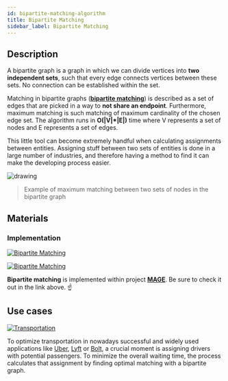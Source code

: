 ```yaml
---
id: bipartite-matching-algorithm
title: Bipartite Matching
sidebar_label: Bipartite Matching
---
```


## Description

A bipartite graph is a graph in which we can divide vertices into **two independent sets**, such that every edge connects vertices between these sets. No connection can be established within the set.

Matching in bipartite graphs ([**bipartite matching**](https://www.geeksforgeeks.org/maximum-bipartite-matching)) is described as a set of edges that are picked in a way to **not share an endpoint**. Furthermore, maximum matching is such matching of maximum cardinality of the chosen edge set. The algorithm runs in **O(|V|\*|E|)** time where V represents a set of nodes and E represents a set of edges.

This little tool can become extremely handful when calculating assignments between entities. Assigning stuff between two sets of entities is done in a large number of industries, and therefore having a method to find it can make the developing process easier.

<img src="https://i.imgur.com/eoBab7K.png" alt="drawing"/>

> Example of maximum matching between two sets of nodes in the bipartite graph

## Materials

### Implementation

[![Bipartite Matching](https://img.shields.io/badge/Bipartite_Matching-Implementation-FB6E00?style=for-the-badge&logo=github&logoColor=white)](https://github.com/memgraph/mage/blob/main/cpp/bipartite_matching_module/bipartite_matching_module.cpp)

[![Bipartite Matching](https://img.shields.io/badge/Bipartite_Matching-Documentation-FCC624?style=for-the-badge&logo=cplusplus&logoColor=white)](/mage/query-modules/cpp/bipartite-matching)

**Bipartite matching** is implemented within project [**MAGE**](https://github.com/memgraph/mage). Be sure to check it out in the link above. :point_up:

## Use cases

[![Transportation](https://img.shields.io/badge/Transportation-Application-8A477F?style=for-the-badge)](/mage/applications/transportation-application)

To optimize transportation in nowadays successful and widely used applications like [Uber](https://www.uber.com/), [Lyft](https://www.lyft.com/) or [Bolt](https://bolt.eu/en/), a crucial moment is assigning drivers with potential passengers. To minimize the overall waiting time, the process calculates that assignment by finding optimal matching with a bipartite graph.
